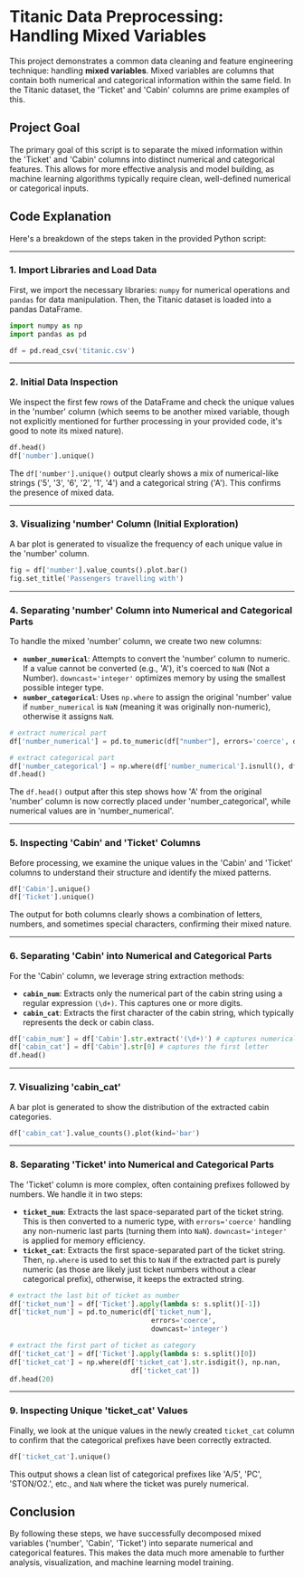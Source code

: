 # Titanic Data Preprocessing: Handling Mixed Variables

This project demonstrates a common data cleaning and feature engineering technique: handling **mixed variables**. Mixed variables are columns that contain both numerical and categorical information within the same field. In the Titanic dataset, the 'Ticket' and 'Cabin' columns are prime examples of this.

## Project Goal

The primary goal of this script is to separate the mixed information within the 'Ticket' and 'Cabin' columns into distinct numerical and categorical features. This allows for more effective analysis and model building, as machine learning algorithms typically require clean, well-defined numerical or categorical inputs.

## Code Explanation

Here's a breakdown of the steps taken in the provided Python script:

---

### 1. Import Libraries and Load Data

First, we import the necessary libraries: `numpy` for numerical operations and `pandas` for data manipulation. Then, the Titanic dataset is loaded into a pandas DataFrame.

```python
import numpy as np
import pandas as pd

df = pd.read_csv('titanic.csv')
```

---

### 2. Initial Data Inspection

We inspect the first few rows of the DataFrame and check the unique values in the 'number' column (which seems to be another mixed variable, though not explicitly mentioned for further processing in your provided code, it's good to note its mixed nature).

```python
df.head()
df['number'].unique()
```

The `df['number'].unique()` output clearly shows a mix of numerical-like strings ('5', '3', '6', '2', '1', '4') and a categorical string ('A'). This confirms the presence of mixed data.

---

### 3. Visualizing 'number' Column (Initial Exploration)

A bar plot is generated to visualize the frequency of each unique value in the 'number' column.

```python
fig = df['number'].value_counts().plot.bar()
fig.set_title('Passengers travelling with')
```

---

### 4. Separating 'number' Column into Numerical and Categorical Parts

To handle the mixed 'number' column, we create two new columns:
- **`number_numerical`**: Attempts to convert the 'number' column to numeric. If a value cannot be converted (e.g., 'A'), it's coerced to `NaN` (Not a Number). `downcast='integer'` optimizes memory by using the smallest possible integer type.
- **`number_categorical`**: Uses `np.where` to assign the original 'number' value if `number_numerical` is `NaN` (meaning it was originally non-numeric), otherwise it assigns `NaN`.

```python
# extract numerical part
df['number_numerical'] = pd.to_numeric(df["number"], errors='coerce', downcast='integer')

# extract categorical part
df['number_categorical'] = np.where(df['number_numerical'].isnull(), df['number'], np.nan)
df.head()
```

The `df.head()` output after this step shows how 'A' from the original 'number' column is now correctly placed under 'number_categorical', while numerical values are in 'number_numerical'.

---

### 5. Inspecting 'Cabin' and 'Ticket' Columns

Before processing, we examine the unique values in the 'Cabin' and 'Ticket' columns to understand their structure and identify the mixed patterns.

```python
df['Cabin'].unique()
df['Ticket'].unique()
```

The output for both columns clearly shows a combination of letters, numbers, and sometimes special characters, confirming their mixed nature.

---

### 6. Separating 'Cabin' into Numerical and Categorical Parts

For the 'Cabin' column, we leverage string extraction methods:
- **`cabin_num`**: Extracts only the numerical part of the cabin string using a regular expression `(\d+)`. This captures one or more digits.
- **`cabin_cat`**: Extracts the first character of the cabin string, which typically represents the deck or cabin class.

```python
df['cabin_num'] = df['Cabin'].str.extract('(\d+)') # captures numerical part
df['cabin_cat'] = df['Cabin'].str[0] # captures the first letter
df.head()
```

---

### 7. Visualizing 'cabin_cat'

A bar plot is generated to show the distribution of the extracted cabin categories.

```python
df['cabin_cat'].value_counts().plot(kind='bar')
```

---

### 8. Separating 'Ticket' into Numerical and Categorical Parts

The 'Ticket' column is more complex, often containing prefixes followed by numbers. We handle it in two steps:
- **`ticket_num`**: Extracts the last space-separated part of the ticket string. This is then converted to a numeric type, with `errors='coerce'` handling any non-numeric last parts (turning them into `NaN`). `downcast='integer'` is applied for memory efficiency.
- **`ticket_cat`**: Extracts the first space-separated part of the ticket string. Then, `np.where` is used to set this to `NaN` if the extracted part is purely numeric (as those are likely just ticket numbers without a clear categorical prefix), otherwise, it keeps the extracted string.

```python
# extract the last bit of ticket as number
df['ticket_num'] = df['Ticket'].apply(lambda s: s.split()[-1])
df['ticket_num'] = pd.to_numeric(df['ticket_num'],
                                   errors='coerce',
                                   downcast='integer')

# extract the first part of ticket as category
df['ticket_cat'] = df['Ticket'].apply(lambda s: s.split()[0])
df['ticket_cat'] = np.where(df['ticket_cat'].str.isdigit(), np.nan,
                              df['ticket_cat'])
df.head(20)
```

---

### 9. Inspecting Unique 'ticket_cat' Values

Finally, we look at the unique values in the newly created `ticket_cat` column to confirm that the categorical prefixes have been correctly extracted.

```python
df['ticket_cat'].unique()
```

This output shows a clean list of categorical prefixes like 'A/5', 'PC', 'STON/O2.', etc., and `NaN` where the ticket was purely numerical.

## Conclusion

By following these steps, we have successfully decomposed mixed variables ('number', 'Cabin', 'Ticket') into separate numerical and categorical features. This makes the data much more amenable to further analysis, visualization, and machine learning model training.
```
